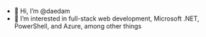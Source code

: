 - 👋 Hi, I’m @daedam
- 👀 I’m interested in full-stack web development, Microsoft .NET, PowerShell, and Azure, among other things

<!---
- 🌱 I’m currently beefing up my PowerShell skills
- 💞️ I’m looking to collaborate on ...
- 📫 How to reach me ...
daedam/daedam is a ✨ special ✨ repository because its `README.md` (this file) appears on your GitHub profile.
You can click the Preview link to take a look at your changes.
--->
